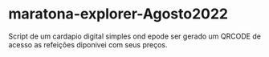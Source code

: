 # maratona-explorer-Agosto2022

Script de um cardapio digital simples ond epode ser gerado um QRCODE de acesso as refeições diponivei com seus preços.
